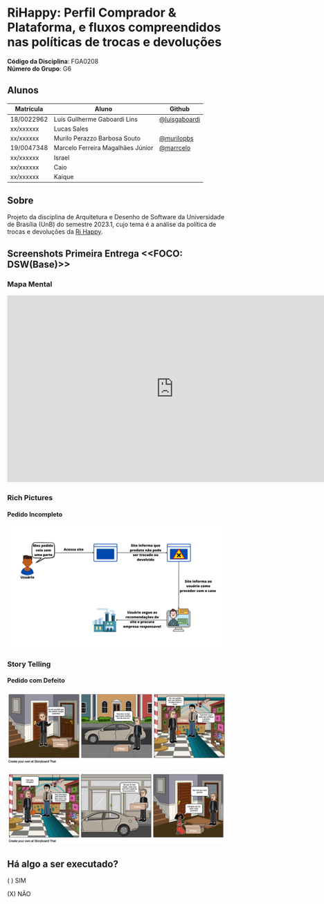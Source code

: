 # RiHappy: Perfil Comprador & Plataforma, e fluxos compreendidos nas políticas de trocas e devoluções

**Código da Disciplina**: FGA0208<br>
**Número do Grupo**: G6<br>

## Alunos

| Matrícula  | Aluno                             | Github                                           |
| ---------- | --------------------------------- | ------------------------------------------------ |
| 18/0022962 | Luís Guilherme Gaboardi Lins      | [@luisgaboardi](https://github.com/luisgaboardi) |
| xx/xxxxxx  | Lucas Sales                       |                                                  |
| xx/xxxxxx  | Murilo Perazzo Barbosa Souto      | [@murilopbs](https://github.com/murilopbs)       |
| 19/0047348 | Marcelo Ferreira Magalhães Júnior | [@marrcelo](https://github.com/marrcelo)         |
| xx/xxxxxx  | Israel                            |                                                  |
| xx/xxxxxx  | Caio                              |                                                  |
| xx/xxxxxx  | Kaique  

## Sobre

Projeto da disciplina de Arquitetura e Desenho de Software da Universidade de Brasília (UnB) do semestre 2023.1, cujo tema é a análise da política de trocas e devoluções da [Ri Happy](https://www.rihappy.com.br/).

<!-- Contextualize, usando referências, links, e outros materiais como fontes. -->

## Screenshots Primeira Entrega <<FOCO: DSW(Base)>>

### Mapa Mental

<iframe width="768" height="432" src="https://miro.com/app/embed/uXjVMR6SWlc=/?pres=1&frameId=3458764552580686732&embedId=88973401414" frameborder="0" scrolling="no" allow="fullscreen; clipboard-read; clipboard-write" allowfullscreen></iframe>

### Rich Pictures

#### Pedido Incompleto

![Pedido Incompleto](Base/Imagens/RichPictures/Meu_pedido_veio_sem_uma_parte.png)

### Story Telling

#### Pedido com Defeito

![Troca na Loja 1](Base/Imagens/StoryTelling/troca_loja_1.png)

![Troca na Loja 2](Base/Imagens/StoryTelling/troca_loja_2.png)

<!-- Adicione 2 ou mais screenshots em termos de artefatos da Primeira Entrega. -->

<!-- ## Screenshots Segunda Entrega <<FOCO: DSW(Modelagem)>>
Adicione 2 ou mais screenshots em termos de artefatos da Segunda Entrega.

## Screenshots Terceira Entrega <<FOCO: DSW(Padrões de Projeto)>>
Adicione 2 ou mais screenshots em termos de artefatos da Terceira Entrega.

## Screenshots Quarta Entrega (FINAL) <<FOCOS: Arquitetura & Reutilização de Software & PROJETO FINAL>>
Adicione 2 ou mais screenshots em termos de artefatos da Quarta Entrega.

## Descritivo dos Principais Aspectos Técnicos
**Principal(is) Metodologia(s) Adotada(s)**: xxxxxx<br>
**Principais Linguagens Utilizadas e/ou Pretendidas**: xxxxxx<br>
**Principais Tecnologias Utilizadas e/ou Pretendidas**: xxxxxx<br>
**Principal(is) Estilo(s) Arquitetural(is) Adotado(s)**: xxxxxx<br> -->

## Há algo a ser executado?

( ) SIM

(X) NÃO

<!-- Se SIM, insira um manual (ou um script) para auxiliar ainda mais os interessados na execução. -->

<!-- ## Informações Complementares
Quaisquer outras informações adicionais podem ser descritas nessa seção. -->
